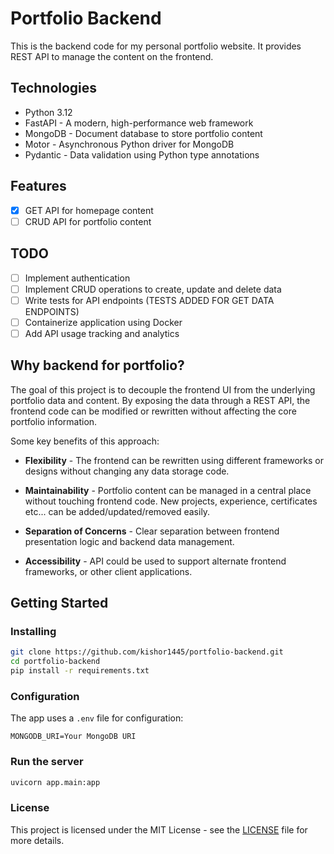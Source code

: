 # Portfolio Backend

This is the backend code for my personal portfolio website. It provides REST API to manage the content on the frontend.

## Technologies

- Python 3.12
- FastAPI - A modern, high-performance web framework
- MongoDB - Document database to store portfolio content
- Motor - Asynchronous Python driver for MongoDB
- Pydantic - Data validation using Python type annotations

## Features

- [x] GET API for homepage content
- [ ] CRUD API for portfolio content

## TODO

- [ ] Implement authentication
- [ ] Implement CRUD operations to create, update and delete data
- [ ] Write tests for API endpoints (TESTS ADDED FOR GET DATA ENDPOINTS)
- [ ] Containerize application using Docker
- [ ] Add API usage tracking and analytics

## Why backend for portfolio?

The goal of this project is to decouple the frontend UI from the underlying portfolio data and content. By exposing the data through a REST API, the frontend code can be modified or rewritten without affecting the core portfolio information.

Some key benefits of this approach:

- **Flexibility** - The frontend can be rewritten using different frameworks or designs without changing any data storage code.

- **Maintainability** - Portfolio content can be managed in a central place without touching frontend code. New projects, experience, certificates etc... can be added/updated/removed easily.

- **Separation of Concerns** - Clear separation between frontend presentation logic and backend data management.

- **Accessibility** - API could be used to support alternate frontend frameworks, or other client applications.

## Getting Started

### Installing

```bash
git clone https://github.com/kishor1445/portfolio-backend.git
cd portfolio-backend
pip install -r requirements.txt
```

### Configuration

The app uses a `.env` file for configuration:

```
MONGODB_URI=Your MongoDB URI
```

### Run the server

```bash
uvicorn app.main:app
```

### License

This project is licensed under the MIT License - see the [LICENSE](https://github.com/kishor1445/portfolio-backend/blob/main/LICENSE) file for more details.
